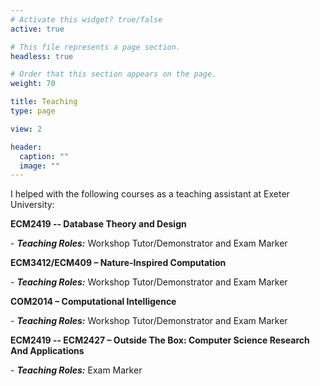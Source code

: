 ```yaml
---
# Activate this widget? true/false
active: true

# This file represents a page section.
headless: true

# Order that this section appears on the page.
weight: 70

title: Teaching
type: page

view: 2

header:
  caption: ""
  image: ""
---
```


I helped with the following courses as a teaching assistant at Exeter University:

<!-- <p style="text-align:left;">The University of Exeter<span style="float:right;">Exeter, UK</span></p> -->


**ECM2419 -- Database Theory and Design**

\- ***Teaching Roles:***  Workshop Tutor/Demonstrator and Exam Marker

**ECM3412/ECM409 – Nature-Inspired Computation**

\- ***Teaching Roles:***  Workshop Tutor/Demonstrator and Exam Marker

**COM2014 – Computational Intelligence**

\- ***Teaching Roles:***  Workshop Tutor/Demonstrator and Exam Marker

**ECM2419 -- ECM2427 – Outside The Box: Computer Science Research And Applications**

\- ***Teaching Roles:***  Exam Marker
<!-- 
+++
# A Recent Blog Posts section created with the Pages widget.
# This section displays recent blog posts from `content/news/`.

widget = "pages"  # See https://sourcethemes.com/academic/docs/page-builder/
headless = true  # This file represents a page section.
active = true  # Activate this widget? true/false
weight = 100  # Order that this section will appear.

title = "courses"
subtitle = ""

[content]
  # Page type to display. E.g. post, talk, or publication.
  page_type = "teach"
  
  # Choose how much pages you would like to display (0 = all pages)
  count = 0
  
  # Choose how many pages you would like to offset by
  offset = 0

  # Page order. Descending (desc) or ascending (asc) date.
  order = "desc"

  # Filter posts by a taxonomy term.
  [content.filters]
    tag = ""
    category = ""
    publication_type = ""
    author = ""
    exclude_featured = false
  
[design]
  # Toggle between the various page layout types.
  #   1 = List
  #   2 = Compact
  #   3 = Card
  #   4 = Citation (publication only)
  view = 1
  
[design.background]
  # Apply a background color, gradient, or image.
  #   Uncomment (by removing `#`) an option to apply it.
  #   Choose a light or dark text color by setting `text_color_light`.
  #   Any HTML color name or Hex value is valid.
  
  # Background color.
  # color = "navy"
  
  # Background gradient.
  # gradient_start = "DeepSkyBlue"
  # gradient_end = "SkyBlue"
  
  # Background image.
  # image = "background.jpg"  # Name of image in `static/media/`.
  # image_darken = 0.6  # Darken the image? Range 0-1 where 0 is transparent and 1 is opaque.

  # Text color (true=light or false=dark).
  # text_color_light = true  
  
[advanced]
 # Custom CSS. 
 css_style = ""
 
 # CSS class.
 css_class = ""
 
+++ -->


